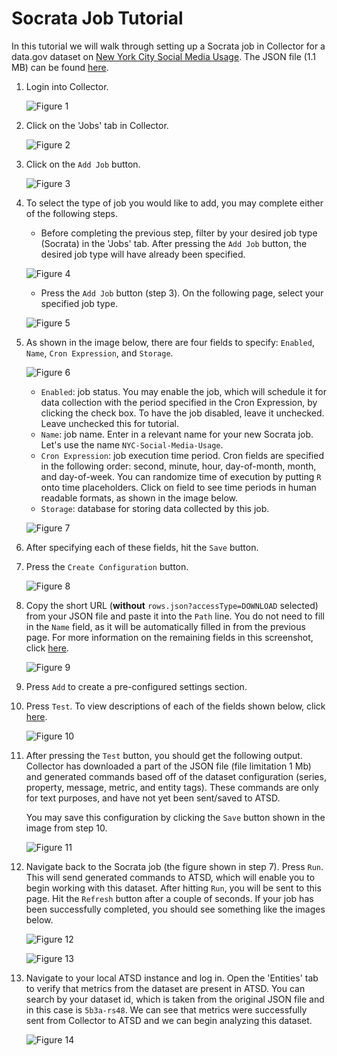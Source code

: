 # Socrata Job Tutorial

In this tutorial we will walk through setting up a Socrata job in Collector for a data.gov dataset on [New York City Social Media Usage](https://catalog.data.gov/dataset/nyc-social-media-usage-555a2).
The JSON file (1.1 MB) can be found [here](https://data.cityofnewyork.us/api/views/5b3a-rs48/rows.json?accessType=DOWNLOAD).

1. Login into Collector.

   ![Figure 1](images/Figure1.png)

2. Click on the 'Jobs' tab in Collector.

   ![Figure 2](images/Figure2.png)

3. Click on the `Add Job` button.

   ![Figure 3](images/Figure3.png)

4. To select the type of job you would like to add, you may complete either of the following steps.

   - Before completing the previous step, filter by your desired job type (Socrata) in the 'Jobs' tab. After pressing the `Add Job` button, the desired job type will have already been specified.

   ![Figure 4](images/Figure4.png)

   - Press the `Add Job` button (step 3). On the following page, select your specified job type.

   ![Figure 5](images/Figure5.png)

5. As shown in the image below, there are four fields to specify: `Enabled`, `Name`, `Cron Expression`, and `Storage`.

   ![Figure 6](images/Figure6.png)

   - `Enabled`: job status. You may enable the job, which will schedule it for data collection with the period specified in the Cron Expression, by clicking the check box. To
      have the job disabled, leave it unchecked. Leave unchecked this for tutorial.
   - `Name`: job name. Enter in a relevant name for your new Socrata job. Let's use the name `NYC-Social-Media-Usage`.
   - `Cron Expression`: job execution time period. Cron fields are specified in the following order: second, minute, hour, day-of-month, month, and day-of-week. You can randomize time of execution by putting `R` onto time placeholders. Click
	  on field to see time periods in human readable formats, as shown in the image below.
   - `Storage`: database for storing data collected by this job.

   ![Figure 7](images/Figure7.png)

6. After specifying each of these fields, hit the `Save` button.
7. Press the `Create Configuration` button.

   ![Figure 8](images/Figure8.png)

8. Copy the short URL (**without** `rows.json?accessType=DOWNLOAD` selected) from your JSON file and paste it into the `Path` line. You do not need to fill in the `Name` field, as
   it will be automatically filled in from the previous page. For more information on the remaining fields in this screenshot, click [here](../jobs/socrata.md#job-configuration).

   ![Figure 9](images/Figure9.png)

9. Press `Add` to create a pre-configured settings section.
10. Press `Test`. To view descriptions of each of the fields shown below, click [here](../jobs/socrata.md#job-configuration).

    ![Figure 10](images/Figure10.png)

11. After pressing the `Test` button, you should get the following output. Collector has downloaded a part of the JSON file (file limitation 1 Mb) and generated commands based off of
    the dataset configuration (series, property, message, metric, and entity tags). These commands are only for text purposes, and have not yet been sent/saved to ATSD.

    You may save this configuration by clicking the `Save` button shown in the image from step 10.

    ![Figure 11](images/Figure11.png)

12. Navigate back to the Socrata job (the figure shown in step 7). Press `Run`. This will send generated commands to ATSD, which will enable you to begin working with this dataset.
    After hitting `Run`, you will be sent to this page. Hit the `Refresh` button after a couple of seconds. If your job has been successfully completed, you should see something
    like the images below.

    ![Figure 12](images/Figure12.png)

    ![Figure 13](images/Figure13.png)

13. Navigate to your local ATSD instance and log in. Open the 'Entities' tab to verify that metrics from the dataset are present in ATSD. You can search by your dataset id, which
    is taken from the original JSON file and in this case is `5b3a-rs48`. We can see that metrics were successfully sent from Collector to ATSD and we can begin analyzing this
    dataset.

    ![Figure 14](images/Figure14.png)
